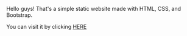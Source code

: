 Hello guys! That's a simple static website made with HTML, CSS, and Bootstrap.

You can visit it by clicking [HERE](https://vinibon.github.io/primeiro-versionamento-descomplica/)
